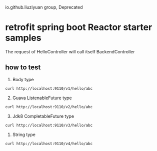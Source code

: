 io.github.liuziyuan group, Deprecated

# retrofit spring boot Reactor starter samples
The request of HelloController will call itself BackendController

## how to test

1. Body type
```shell
curl http://localhost:9110/v1/hello/abc
```

2. Guava ListenableFuture type
```shell
curl http://localhost:9110/v2/hello/abc
```

3. Jdk8 CompletableFuture type
```shell
curl http://localhost:9110/v3/hello/abc
```
1. String type
```shell
curl http://localhost:9110/v4/hello/abc
```